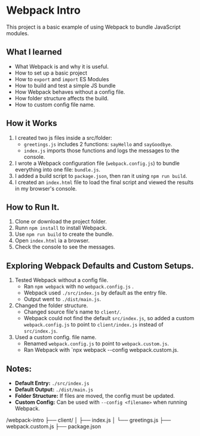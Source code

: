 # Webpack Intro

This project is a basic example of using Webpack to bundle JavaScript modules.

## What I learned

- What Webpack is and why it is useful.
- How to set up a basic project
- How to `export` and `import` ES Modules
- How to build and test a simple JS bundle
- How Webpack behaves without a config file.
- How folder structure affects the build.
- How to custom config file name.

## How it Works

1. I created two js files inside a src/folder:
    - `greetings.js` includes 2 functions: `sayHello` and `sayGoodbye`.
    - `index.js` imports those functions and logs the messages to the console.
2. I wrote a Webpack configuration file (`webpack.config.js`) to bundle everything into one file: `bundle.js`.
3. I added a build script to `package.json`, then ran it using `npm run build`.
4. I created an `index.html` file to load the final script and viewed the results in my browser's console.

## How to Run It.

1. Clone or download the project folder.
2. Runn `npm install` to install Webpack.
3. Use `npm run build` to create the bundle.
4. Open `index.html` ia a browser.
5. Check the console to see the messages.

## Exploring Webpack Defaults and Custom Setups.

1. Tested Webpack without a config file.
    - Ran `npm webpack` with no `webpack.config.js` .
    - Webpack used `./src/index.js` by default as the entry file.
    - Output went to `./dist/main.js`.
2. Changed the folder structure.
    - Changed source file's name to `client/`.
    - Webpack could not find the default `src/index.js`, so added a custom `webpack.config.js` to point to `client/index.js` instead of `src/index.js`.
3. Used a custom config. file name.
    - Renamed `webpack.config.js` to point to `webpack.custom.js`.
    - Ran Webpack with `npx webpack --config webpack.custom.js.
## Notes:

- **Default Entry:** `./src/index.js`
- **Default Output:** `./dist/main.js`
- **Folder Structure:** If files are moved, the config must be updated.
- **Custom Config:** Can be used with `--config <filename>` when running Webpack.

/webpack-intro
├── client/
│   ├── index.js
│   └── greetings.js
├── webpack.custom.js
├── package.json
